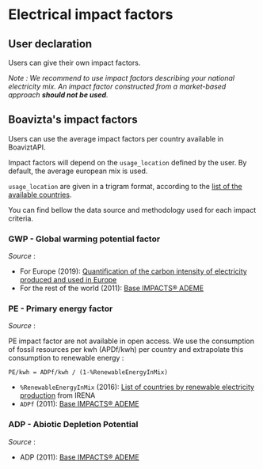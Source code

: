 # Electrical impact factors

## User declaration

Users can give their own impact factors.

_Note : We recommend to use impact factors describing your national electricity mix. An impact factor constructed from a market-based approach **should not be used**._


## Boavizta's impact factors

Users can use the average impact factors per country available in BoaviztAPI. 

Impact factors will depend on the `usage_location` defined by the user. By default, the average european mix is used.

`usage_location` are given in a trigram format, according to the [list of the available countries](countries.md).

You can find bellow the data source and methodology used for each impact criteria.

### GWP - Global warming potential factor

_Source_ : 

* For Europe (2019): [Quantification of the carbon intensity of electricity produced and used in Europe](https://www.sciencedirect.com/science/article/pii/S0306261921012149)
* For the rest of the world (2011): [Base IMPACTS® ADEME](https://base-impacts.ademe.fr/) 


### PE - Primary energy factor

_Source_ : 

PE impact factor are not available in open access. 
We use the consumption of fossil resources per kwh (APDf/kwh) per country and extrapolate this consumption to renewable energy :

```PE/kwh = ADPf/kwh / (1-%RenewableEnergyInMix)```

* `%RenewableEnergyInMix` (2016): [List of countries by renewable electricity production](https://en.wikipedia.org/wiki/List_of_countries_by_renewable_electricity_production) from IRENA
* `ADPf` (2011): [Base IMPACTS® ADEME](https://base-impacts.ademe.fr/) 

### ADP - Abiotic Depletion Potential

_Source_ :

* ADP (2011): [Base IMPACTS® ADEME](https://base-impacts.ademe.fr/) 

